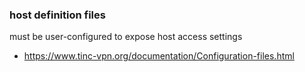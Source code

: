 
### host definition files

must be user-configured to expose host access settings
* https://www.tinc-vpn.org/documentation/Configuration-files.html
